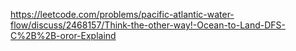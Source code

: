 https://leetcode.com/problems/pacific-atlantic-water-flow/discuss/2468157/Think-the-other-way!-Ocean-to-Land-DFS-C%2B%2B-oror-Explaind